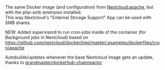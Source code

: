 The same Docker image (and configuration) from [Nextcloud:apache](https://hub.docker.com/_/nextcloud), but with the php-smb extension installed.  
This way Nextcloud's "External Storage Support" App can be used with SMB shares.

NEW: Added supervisord to run cron-jobs inside of the container (for Background jobs in Nextcloud)
based on https://github.com/nextcloud/docker/tree/master/.examples/dockerfiles/cron/apache


Autobuilds/updates whenever the base Nextcloud image gets an update, thanks to [grandmaster/dockerhub-chainreactor](https://hub.docker.com/r/grandmaster/dockerhub-chainreactor)
